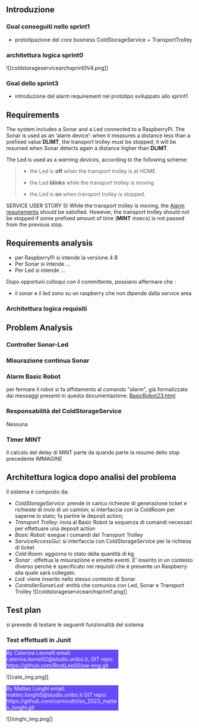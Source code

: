 
## Introduzione
### Goal conseguiti nello sprint1
- prototipazione del core business ColdStorageService + TransportTrolley
### architettura logica sprint0
![[coldstorageservicearchsprint0V4.png]]
### Goal dello sprint3
- introduzione del alarm requirement nel prototipo sviluppato allo sprint1


## Requirements

The system includes a Sonar and a Led connected to a RaspberryPi.
The Sonar is used as an ‘alarm device’: when it measures a distance less than a prefixed value **DLIMT**, the transport trolley must be stopped; it will be resumed when Sonar detects again a distance higher than **DLIMT**.

The Led is used as a _warning devices_, according to the following scheme:
> - the Led is **off** when the transport trolley is at HOME
>     
> - the Led **blinks** while the transport trolley is moving
>     
> - the Led is **on** when transport trolley is stopped.

SERVICE USER STORY
5) While the transport trolley is moving, the [Alarm requirements](file:///home/leo/github/sw-eng/issLab23/iss23Material/html/TemaFinale23.html#alarm-requirements) should be satisfied. However, the transport trolley should not be stopped if some prefixed amount of time (**MINT** msecs) is not passed from the previous stop.

## Requirements analysis
- per RaspberryPi si intende la versione 4 B
- Per Sonar si intende ...
- Per Led si intende ...



Dopo opportuni colloqui con il committente, possiano affermare che :
- il sonar e il led sono su un raspberry che non dipende dalla service area


### Architettura logica requisiti


## Problem Analysis

### Controller Sonar-Led

### Misurazione continua Sonar

### Alarm Basic Robot
per fermare il robot si fa affidamento al comando "alarm", già formalizzato dai messaggi presenti in questa documentazione: [BasicRobot23.html](file:///home/leo/github/sw-eng/issLab23/iss23Material/html/BasicRobot23.html#basicrobot23-messaggi)

### Responsabilità del ColdStorageService
Nessuna

### Timer MINT
Il calcolo del delay di MINT parte da quando parte la resume dello stop precedente
IMMAGINE



## Architettura logica dopo analisi del problema
Il sistema è composto da:
  - *ColdStorageService*: prende in carico richieste di generazione ticket e richieste di invio di un camion; si interfaccia con la ColdRoom per saperne lo stato; fa partire le deposit action;
  - *Transport Trolley*: invia al Basic Robot la sequenza di comandi necessari per effettuare una deposit action
  - *Basic Robot*: esegue i comandi del Transport Trolley
  - *ServiceAccessGui*: si interfaccia con ColdStorageService per la richiesa di ticket
  - *Cold Room*: aggiorna lo stato della quantità di kg
  - *Sonar* : effettua la misurazione e emette eventi. E' inserito in un contesto diverso perchè è specificato nei requisiti che è presente un Raspberry alla quale sarà collegato.
  - *Led*: viene inserito nello stesso contesto di Sonar
  - *ControllerSonarLed*: entità che comunica con Led, Sonar e Transport Trolley
  ![[coldstorageservicearchsprint1.png]]

## Test plan
si prevede di testare le seguenti funzionalità del sistema


### Test effettuati in Junit



<div style="background-color:rgba(86, 56, 253, 0.9); width:60%;text-align:left;color:white">
        By Caterina Leonelli email: caterina.leonelli2@studio.unibo.it,
        GIT repo: https://github.com/RootLeo00/sw-eng.git
    </div>

![[cate_img.png]]

<div style="background-color:rgba(86, 56, 253, 0.9); width:60%;text-align:left;color:white">
By Matteo Longhi email: matteo.longhi5@studio.unibo.it
GIT repo: https://github.com/carnivuth/iss_2023_matteo_longhi.git
</div>


![[longhi_img.png]]